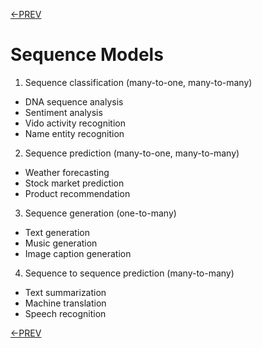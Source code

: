 [<-PREV](../lecturenote.md)

# Sequence Models

1. Sequence classification (many-to-one, many-to-many)
  - DNA sequence analysis
  - Sentiment analysis
  - Vido activity recognition
  - Name entity recognition
2. Sequence prediction (many-to-one, many-to-many)
  - Weather forecasting
  - Stock market prediction
  - Product recommendation
3. Sequence generation (one-to-many)
  - Text generation
  - Music generation
  - Image caption generation
4. Sequence to sequence prediction (many-to-many)
  - Text summarization
  - Machine translation
  - Speech recognition


[<-PREV](../lecturenote.md)
